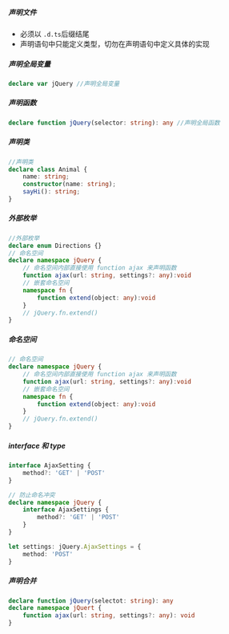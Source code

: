 #####   声明文件
+ 必须以 `.d.ts`后缀结尾
+ 声明语句中只能定义类型，切勿在声明语句中定义具体的实现

##### 声明全局变量
```typescript
declare var jQuery //声明全局变量
```
##### 声明函数
```typescript
declare function jQuery(selector: string): any //声明全局函数
```
##### 声明类
```typescript
//声明类
declare class Animal {
    name: string;
    constructor(name: string);
    sayHi(): string;
}

```
##### 外部枚举
```typescript
//外部枚举
declare enum Directions {}
// 命名空间
declare namespace jQuery {
    // 命名空间内部直接使用 function ajax 来声明函数
    function ajax(url: string, settings?: any):void
    // 嵌套命名空间
    namespace fn {
        function extend(object: any):void
    }
    // jQuery.fn.extend()
}

```
##### 命名空间
```typescript
// 命名空间
declare namespace jQuery {
    // 命名空间内部直接使用 function ajax 来声明函数
    function ajax(url: string, settings?: any):void
    // 嵌套命名空间
    namespace fn {
        function extend(object: any):void
    }
    // jQuery.fn.extend()
}
```
##### interface 和 type
```typescript
interface AjaxSetting {
    method?: 'GET' | 'POST'
}

// 防止命名冲突
declare namespace jQuery {
    interface AjaxSettings {
        method?: 'GET' | 'POST'
    }
}

let settings: jQuery.AjaxSettings = {
    method: 'POST'
}
```
##### 声明合并
```typescript
declare function jQuery(selectot: string): any
declare namespace jQuert {
    function ajax(url: string, settings?: any): void
}
```